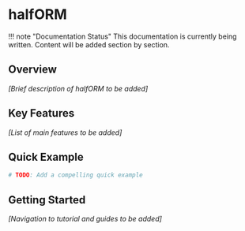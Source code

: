# halfORM

<!-- TODO: Add project badges -->
<!-- TODO: Add brief description -->
<!-- TODO: Add key features -->
<!-- TODO: Add quick example -->
<!-- TODO: Add navigation to other sections -->

!!! note "Documentation Status"
    This documentation is currently being written. Content will be added section by section.

## Overview

*[Brief description of halfORM to be added]*

## Key Features

*[List of main features to be added]*

## Quick Example

```python
# TODO: Add a compelling quick example
```

## Getting Started

*[Navigation to tutorial and guides to be added]*
